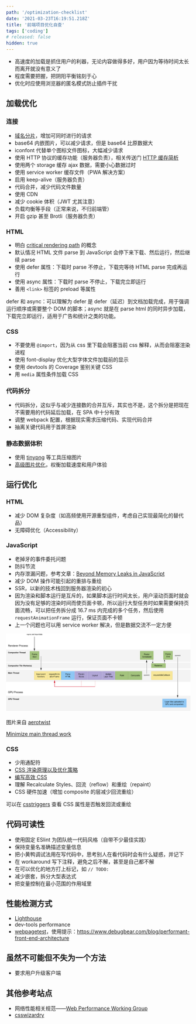 ```yaml
---
path: '/optimization-checklist'
date: '2021-03-23T16:19:51.218Z'
title: '前端项目优化自查'
tags: ['coding']
# released: false
hidden: true
---
```


- 高速度的加载是抓住用户的利器，无论内容做得多好，用户因为等待时间太长而离开就没有意义了
- 程度需要把握，把阴阳平衡铭刻于心
- 优化时应使用浏览器的匿名模式防止插件干扰

## 加载优化

### 连接

- [域名分片](https://developer.mozilla.org/zh-CN/docs/Web/HTTP/Connection_management_in_HTTP_1.x)，增加可同时进行的请求
- base64 内嵌图片，可以减少请求，但是 base64 比原数据大
- iconfont 代替单个图标文件图标，大幅减少请求
- 使用 HTTP 协议的缓存功能（服务器负责），相关传送门 [HTTP 缓存简析](https://ssshooter.com/2020-09-18-http-caching/)
- 使用两个 storage 缓存 ajax 数据，需要小心数据过时
- 使用 service worker 缓存文件（PWA 解决方案）
- 启用 keep-alive（服务器负责）
- 代码合并，减少代码文件数量
- 使用 CDN
- 减少 cookie 体积（JWT 尤其注意）
- 负载均衡等手段（正常来说，不归前端管）
- 开启 gzip 甚至 Brotli（服务器负责）

### HTML

- 明白 [critical rendering path](https://developers.google.com/web/fundamentals/performance/critical-rendering-path) 的概念
- 默认情况 HTML 文件 parse 到 JavaScript 会停下来下载、然后运行，然后继续 parse
- 使用 defer 属性：下载时 parse 不停止，下载完等待 HTML parse 完成再运行
- 使用 async 属性：下载时 parse 不停止，下载完立即运行
- 善用 `<link>` 标签的 preload 等属性

defer 和 async：可以理解为 defer 是 defer（延迟）到文档加载完成，用于强调运行顺序或需要整个 DOM 的脚本；async 就是在 parse html 的同时异步加载，下载完立即运行，适用于广告和统计之类的功能。

### CSS

- 不要使用 `@import`，因为从 css 里下载会阻塞当前 css 解释，从而会阻塞渲染进程
- 使用 font-display 优化大型字体文件加载前的显示
- 使用 devtools 的 Coverage 鉴别关键 CSS
- 用 `media` 属性条件加载 CSS

### 代码拆分

- 代码拆分，这似乎与减少连接数的合并互斥，其实也不是，这个拆分是把现在不需要用的代码延后加载，在 SPA 中十分有效
- 调整 webpack 配置，根据现实需求压缩代码、实现代码合并
- 抽离关键代码用于首屏渲染

### 静态数据体积

- 使用 [tinypng](https://tinypng.com/) 等工具压缩图片
- [高级图片优化](https://images.guide/)，权衡加载速度和用户体验

## 运行优化

### HTML

- 减少 DOM 复杂度（如高频使用开源重型组件，考虑自己实现最简化的替代品）
- 无障碍优化（Accessibility）

### JavaScript

- 老掉牙的事件委托问题
- 防抖节流
- 内存泄漏问题，参考文章：[Beyond Memory Leaks in JavaScript](https://medium.com/outsystems-experts/beyond-memory-leaks-in-javascript-d27fd48ae67e)
- 减少 DOM 操作可能引起的重排与重绘
- SSR，以新的技术栈回到服务器渲染的初心
- 因为渲染和脚本运行是互斥的，如果脚本运行时间太长，用户滚动页面时就会因为没有足够的渲染时间而使页面卡顿，所以运行大型任务时如果需要保持页面流畅，可以把任务拆分成 16.7 ms 内完成的多个任务，然后使用 `requestAnimationFrame` 运行，保证页面不卡顿
- 上一个问题也可以用 service worker 解决，但是数据交流不一定方便

![帧的组成](./anatomy-of-a-frame.svg)

图片来自 [aerotwist](https://aerotwist.com/blog/the-anatomy-of-a-frame/)

[Minimize main thread work](https://web.dev/mainthread-work-breakdown)

### CSS

- 少用通配符
- [CSS 渲染原理以及优化策略](http://jartto.wang/2019/10/23/css-theory-and-optimization/)
- [编写高效 CSS](https://csswizardry.com/2011/09/writing-efficient-css-selectors/)
- 理解 Recalculate Styles、回流（reflow）和重绘（repaint）
- CSS 硬件加速（增加 composite 的层减少回流重绘）

可以在 [csstriggers](https://csstriggers.com/) 查看 CSS 属性是否触发回流或重绘

## 代码可读性

- 使用固定 ESlint 为团队统一代码风格（自带不少最佳实践）
- 保持变量名准确描述变量信息
- 把小黄鸭调试法用在写代码中，思考别人在看代码时会有什么疑惑，并记下
- 在 workaround 写下注释，避免之后不解，甚至是自己都不解
- 在可以优化的地方打上标记，如 `// TODO: `
- 减少嵌套，拆分大型表达式
- 把变量控制在最小范围的作用域里

## 性能检测方式

- [Lighthouse](https://developers.google.com/web/tools/lighthouse/)
- dev-tools performance
- [webpagetest](https://www.webpagetest.org/)，使用提示：https://www.debugbear.com/blog/performant-front-end-architecture

## 虽然不可能但不失为一个方法

- 要求用户升级客户端

## 其他参考站点

- 网络性能相关规范——[Web Performance Working Group](https://www.w3.org/webperf/)
- [csswizardry](https://csswizardry.com/)
